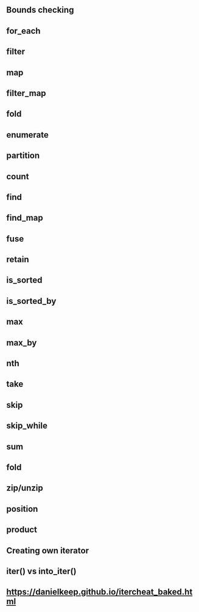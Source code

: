 ## Bounds checking

## for_each

## filter

## map

## filter_map

## fold

## enumerate




## partition

## count

## find

## find_map

## fuse

## retain

## is_sorted

## is_sorted_by

## max

## max_by

## nth

## take

## skip

## skip_while

## sum

## fold

## zip/unzip

## position

## product

## Creating own iterator

## iter() vs into_iter()

## https://danielkeep.github.io/itercheat_baked.html